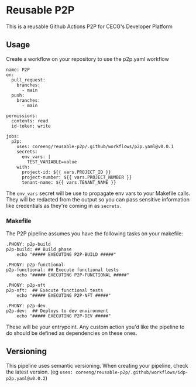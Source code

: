 # Reusable P2P

This is a reusable Github Actions P2P for CECG's Developer Platform

## Usage

Create a workflow on your repository to use the p2p.yaml workflow

```
name: P2P
on:
  pull_request:
    branches:
      - main
  push:
    branches:
      - main

permissions:
  contents: read
  id-token: write

jobs:
  p2p:
    uses: coreeng/reusable-p2p/.github/workflows/p2p.yaml@v0.0.1
    secrets:
      env_vars: |
        TEST_VARIABLE=value
    with:
      project-id: ${{ vars.PROJECT_ID }}
      project-number: ${{ vars.PROJECT_NUMBER }}
      tenant-name: ${{ vars.TENANT_NAME }}

```

The `env_vars` secret will be use to propagate env vars to your Makefile calls. They will be redacted from the output so you can pass sensitive information like credentials as they're coming in as `secrets`.
### Makefile
The P2P pipeline assumes you have the following tasks on your makefile:

```
.PHONY: p2p-build 
p2p-build: ## Build phase
	echo "##### EXECUTING P2P-BUILD #####"

.PHONY: p2p-functional 
p2p-functional: ## Execute functional tests
	echo "##### EXECUTING P2P-FUNCTIONAL #####"

.PHONY: p2p-nft
p2p-nft:  ## Execute functional tests
	echo "##### EXECUTING P2P-NFT #####"

.PHONY: p2p-dev
p2p-dev:  ## Deploys to dev environment
	echo "##### EXECUTING P2P-DEV #####"
```

These will be your entrypoint. Any custom action you'd like the pipeline to do should be defined as dependencies on these ones.

## Versioning
This pipeline uses semantic versioning. When creating your pipeline, check the latest version. (eg `uses: coreeng/reusable-p2p/.github/workflows/idp-p2p.yaml@v0.0.2`)
